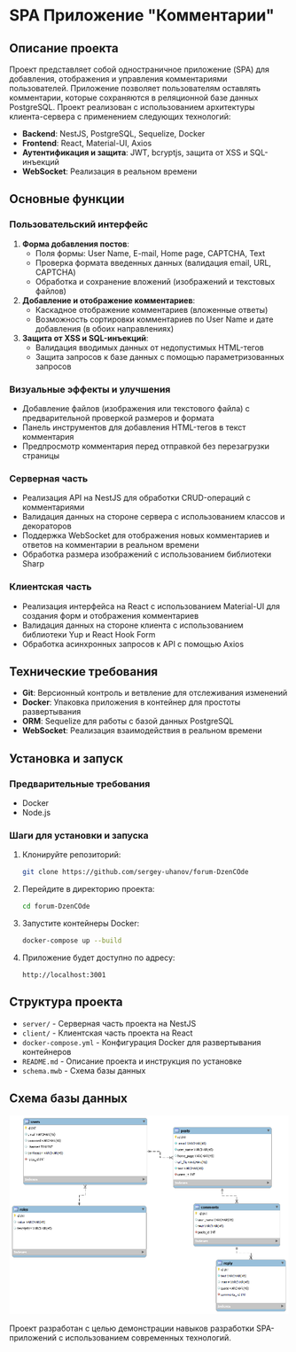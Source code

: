 # SPA Приложение "Комментарии"

## Описание проекта

Проект представляет собой одностраничное приложение (SPA) для добавления, отображения и управления комментариями пользователей. Приложение позволяет пользователям оставлять комментарии, которые сохраняются в реляционной базе данных PostgreSQL. Проект реализован с использованием архитектуры клиента-сервера с применением следующих технологий:

- **Backend**: NestJS, PostgreSQL, Sequelize, Docker
- **Frontend**: React, Material-UI, Axios
- **Аутентификация и защита**: JWT, bcryptjs, защита от XSS и SQL-инъекций
- **WebSocket**: Реализация в реальном времени

## Основные функции

### Пользовательский интерфейс

1. **Форма добавления постов**:
   - Поля формы: User Name, E-mail, Home page, CAPTCHA, Text
   - Проверка формата введенных данных (валидация email, URL, CAPTCHA)
   - Обработка и сохранение вложений (изображений и текстовых файлов)
2. **Добавление и отображение комментариев**:
   - Каскадное отображение комментариев (вложенные ответы)
   - Возможность сортировки комментариев по User Name и дате добавления (в обоих направлениях)
3. **Защита от XSS и SQL-инъекций**:
   - Валидация вводимых данных от недопустимых HTML-тегов
   - Защита запросов к базе данных с помощью параметризованных запросов

### Визуальные эффекты и улучшения

- Добавление файлов (изображения или текстового файла) с предварительной проверкой размеров и формата
- Панель инструментов для добавления HTML-тегов в текст комментария
- Предпросмотр комментария перед отправкой без перезагрузки страницы

### Серверная часть

- Реализация API на NestJS для обработки CRUD-операций с комментариями
- Валидация данных на стороне сервера с использованием классов и декораторов
- Поддержка WebSocket для отображения новых комментариев и ответов на комментарии в реальном времени
- Обработка размера изображений с использованием библиотеки Sharp

### Клиентская часть

- Реализация интерфейса на React с использованием Material-UI для создания форм и отображения комментариев
- Валидация данных на стороне клиента с использованием библиотеки Yup и React Hook Form
- Обработка асинхронных запросов к API с помощью Axios

## Технические требования

- **Git**: Версионный контроль и ветвление для отслеживания изменений
- **Docker**: Упаковка приложения в контейнер для простоты развертывания
- **ORM**: Sequelize для работы с базой данных PostgreSQL
- **WebSocket**: Реализация взаимодействия в реальном времени

## Установка и запуск

### Предварительные требования

- Docker
- Node.js

### Шаги для установки и запуска

1. Клонируйте репозиторий:

   ```bash
   git clone https://github.com/sergey-uhanov/forum-DzenCOde
   ```

2. Перейдите в директорию проекта:

   ```bash
   cd forum-DzenCOde
   ```

3. Запустите контейнеры Docker:

   ```bash
   docker-compose up --build
   ```

4. Приложение будет доступно по адресу:
   ```plaintext
   http://localhost:3001
   ```

## Структура проекта

- `server/` - Серверная часть проекта на NestJS
- `client/` - Клиентская часть проекта на React
- `docker-compose.yml` - Конфигурация Docker для развертывания контейнеров
- `README.md` - Описание проекта и инструкция по установке
- `schema.mwb` - Схема базы данных

## Схема базы данных

![Схема базы данных](schema.png)

Проект разработан с целью демонстрации навыков разработки SPA-приложений с использованием современных технологий.
